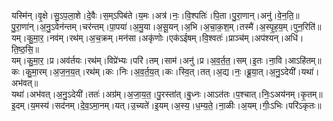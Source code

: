 

  
यस्मि॑न्।वृ॒क्षे।सु॒ऽप॒ला॒शे।दे॒वैः।स॒म्ऽपिब॑ते।य॒मः।अत्र॑।नः॒।वि॒श्पतिः॑।पि॒ता।पु॒रा॒णान्।अनु॑।वे॒न॒ति॒॥  
पु॒रा॒णा॑न्।अ॒नु॒ऽवेन॑न्तम्।चर॑न्तम्।पा॒पया॑।अ॒मु॒या।अ॒सू॒यन्।अ॒भि।अ॒चा॒क॒श॒म्।तस्मै॑।अ॒स्पृ॒ह॒य॒म्।पुन॒रिति॑॥  
यम्।कु॒मा॒र॒।नव॑म्।रथ॑म्।अ॒च॒क्रम्।मन॑सा।अकृ॑णोः।एक॑ऽईषम्।वि॒श्वतः॑।प्राञ्च॑म्।अप॑श्यन्।अधि॑।ति॒ष्ठ॒सि॒॥  
यम्।कु॒मा॒र॒।प्र।अव॑र्तयः।रथ॑म्।विप्रे॑भ्यः।परि॑।तम्।साम॑।अनु॑।प्र।अ॒व॒र्त॒त॒।सम्।इ॒तः।ना॒वि।आऽहि॑तम्॥  
कः।कु॒मा॒रम्।अ॒ज॒न॒य॒त्।रथ॑म्।कः।निः।अ॒व॒र्त॒य॒त्।कः।स्वि॒त्।तत्।अ॒द्य।नः॒।ब्रू॒या॒त्।अ॒नु॒ऽदेयी॑।यथा॑।अभ॑वत्॥  
यथा॑।अभ॑वत्।अ॒नु॒ऽदेयी॑।ततः॑।अग्र॑म्।अ॒जा॒य॒त॒।पु॒रस्ता॑त्।बु॒ध्नः।आऽत॑तः।प॒श्चात्।निः॒ऽअय॑नम्।कृ॒तम्॥  
इ॒दम्।य॒मस्य॑।सद॑नम्।दे॒व॒ऽमा॒नम्।यत्।उ॒च्यते॑।इ॒यम्।अ॒स्य॒।ध॒म्य॒ते॒।ना॒ळीः।अ॒यम्।गीः॒ऽभिः।परि॑ऽकृतः॥  
